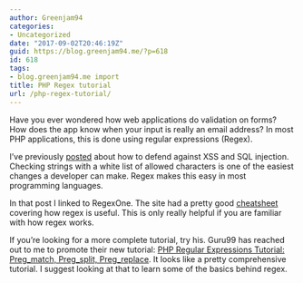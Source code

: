 ```yaml
---
author: Greenjam94
categories:
- Uncategorized
date: "2017-09-02T20:46:19Z"
guid: https://blog.greenjam94.me/?p=618
id: 618
tags:
- blog.greenjam94.me import
title: PHP Regex tutorial
url: /php-regex-tutorial/
---
```


Have you ever wondered how web applications do validation on forms? How does the app know when your input is really an email address? In most PHP applications, this is done using regular expressions (Regex).

I’ve previously [posted](https://blog.greenjam94.me/defend-against-attacks/) about how to defend against XSS and SQL injection. Checking strings with a white list of allowed characters is one of the easiest changes a developer can make. Regex makes this easy in most programming languages.

In that post I linked to RegexOne. The site had a pretty good [cheatsheet](https://regexone.com/references/php) covering how regex is useful. This is only really helpful if you are familiar with how regex works.

If you’re looking for a more complete tutorial, try his. Guru99 has reached out to me to promote their new tutorial: [PHP Regular Expressions Tutorial: Preg\_match, Preg\_split, Preg\_replace](https://www.guru99.com/php-regular-expressions.html). It looks like a pretty comprehensive tutorial. I suggest looking at that to learn some of the basics behind regex.